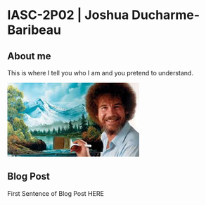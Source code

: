 # IASC-2P02 | Joshua Ducharme-Baribeau
## About me
This is where I tell you who I am and you pretend to understand.

![](imagez/placeholderBobRoss.jpg)

## Blog Post

First Sentence of Blog Post HERE

